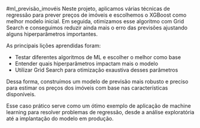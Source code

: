 #ml_previsão_imovéis
Neste projeto, aplicamos várias técnicas de regressão para prever preços de imóveis e escolhemos o XGBoost como melhor modelo inicial. Em seguida, otimizamos esse algoritmo com Grid Search e conseguimos reduzir ainda mais o erro das previsões ajustando alguns hiperparâmetros importantes.

As principais lições aprendidas foram:

- Testar diferentes algoritmos de ML e escolher o melhor como base
- Entender quais hiperparâmetros impactam mais o modelo
- Utilizar Grid Search para otimização exaustiva desses parâmetros

Dessa forma, construímos um modelo de previsão mais robusto e preciso para estimar os preços dos imóveis com base nas características disponíveis.

Esse caso prático serve como um ótimo exemplo de aplicação de machine learning para resolver problemas de regressão, desde a análise exploratória até a implantação do modelo em produção.
